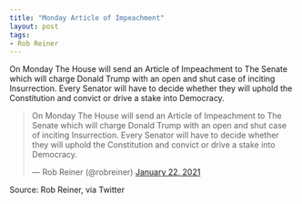 ```yaml
---
title: "Monday Article of Impeachment"
layout: post
tags:
- Rob Reiner
---
```


On Monday The House will send an Article of Impeachment to The Senate which will charge Donald Trump with an open and shut case of inciting Insurrection. Every Senator will have to decide whether they will uphold the Constitution and convict or drive a stake into Democracy.

<blockquote class="twitter-tweet"><p lang="en" dir="ltr">On Monday The House will send an Article of Impeachment to The Senate which will charge Donald Trump with an open and shut case of inciting Insurrection. Every Senator will have to decide whether they will uphold the Constitution and convict or drive a stake into Democracy.</p>&mdash; Rob Reiner (@robreiner) <a href="https://twitter.com/robreiner/status/1352765928077807616?ref_src=twsrc%5Etfw">January 22, 2021</a></blockquote> <script async src="https://platform.twitter.com/widgets.js" charset="utf-8"></script>

Source: Rob Reiner, via Twitter
